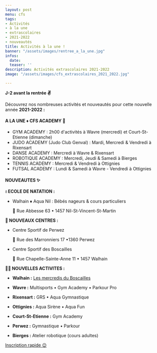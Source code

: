 ```yaml
---
layout: post
menu: cfs
tags:
- Activités
- à la une
- extrascolaires
- 2021-2022
- nouveautés
title: Activités à la une !
banner: "/assets/images/rentree_a_la_une.jpg"
infos:
  date: 
  teaser: ''
description: Activités extrascolaires 2021-2022
image: "/assets/images/cfs_extrascolaires_2021_2022.jpg"

---
```

**J-2 avant la rentrée ✌**

Découvrez nos nombreuses activités et nouveautés pour cette nouvelle année **2021-2022 :**

#### A LA UNE ♦ CFS ACADEMY 👟

* GYM ACADEMY : 2h00 d'activités à Wavre (mercredi) et Court-St-Etienne (dimanche)
* JUDO ACADEMY (Judo Club Genval) : Mardi, Mercredi & Vendredi à Rixensart
* DANSE ACADEMY : Mercredi à Wavre & Rixensart
* ROBOTIQUE ACADEMY : Mercredi, Jeudi & Samedi à Bierges
* TENNIS ACADEMY : Mercredi & Vendredi à Ottignies
* FUTSAL ACADEMY : Lundi & Samedi à Wavre - Vendredi à Ottignies

#### NOUVEAUTES ✨

**💧 ECOLE DE NATATION :**

* Walhain ♦ Aqua Nil : Bébés nageurs & cours particuliers

  📍 Rue Abbesse 63 • 1457 Nil-St-Vincent-St-Martin

**🏢 NOUVEAUX CENTRES :**

* Centre Sportif de Perwez

  📍 Rue des Marronniers 17 •1360 Perwez
* Centre Sportif des Boscailles

  📍 Rue Chapelle-Sainte-Anne 11 • 1457 Walhain

**🙆‍♂️ NOUVELLES ACTIVITES :**

* **Walhain :** [Les mercredis du Boscailles](https://cfsport.sharepoint.com/:b:/s/external-documents/ER-Bv29eZL5MqufHSRjyecUBBg2Juf4SuEXDdtkxY_8EqA?e=UO9n52 "Mercredis du Boscailles")


* **Wavre :** Multisports • Gym Academy • Parkour Pro


* **Rixensart :** GRS • Aqua Gymnastique


* **Ottignies :** Aqua Sirène • Aqua Fun


* **Court-St-Etienne :** Gym Academy


* **Perwez :** Gymnastique • Parkour


* **Bierges :** Atelier robotique (cours adultes)

[Inscription rapide 😉](https://www12.iclub.be/myiclub3_CFS_register.asp?ClubID=559&LG=FR&Categorie=6 "Inscription")